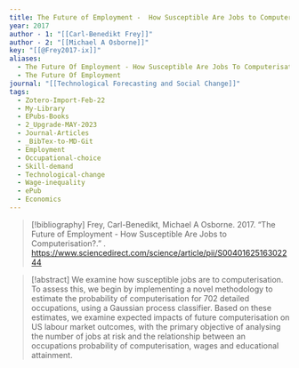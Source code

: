 ```yaml
---
title: The Future of Employment -  How Susceptible Are Jobs to Computerisation?
year: 2017
author - 1: "[[Carl-Benedikt Frey]]"
author - 2: "[[Michael A Osborne]]"
key: "[[@Frey2017-ix]]"
aliases:
  - The Future Of Employment - How Susceptible Are Jobs To Computerisation?
  - The Future Of Employment
journal: "[[Technological Forecasting and Social Change]]"
tags:
  - Zotero-Import-Feb-22
  - My-Library
  - EPubs-Books
  - 2_Upgrade-MAY-2023
  - Journal-Articles
  - _BibTex-to-MD-Git
  - Employment
  - Occupational-choice
  - Skill-demand
  - Technological-change
  - Wage-inequality
  - ePub
  - Economics
---
```


> [!bibliography]
> Frey, Carl-Benedikt, Michael A Osborne. 2017. “The Future of Employment -  How Susceptible Are Jobs to Computerisation?.” . https://www.sciencedirect.com/science/article/pii/S0040162516302244

> [!abstract]
> We examine how susceptible jobs are to computerisation. To assess this, we begin by implementing a novel methodology to estimate the probability of computerisation for 702 detailed occupations, using a Gaussian process classifier. Based on these estimates, we examine expected impacts of future computerisation on US labour market outcomes, with the primary objective of analysing the number of jobs at risk and the relationship between an occupations probability of computerisation, wages and educational attainment.